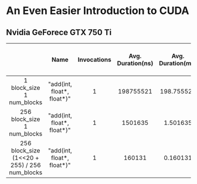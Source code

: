 # An Even Easier Introduction to CUDA

## Nvidia GeForece GTX 750 Ti

|  | Name | Invocations | Avg. Duration(ns) | Avg. Duration(ms) | Registers/Thread | Static Shared Memory | Avg. Dynamic Shared Memory |
|:---------------------------------------------:|:--------------------------:|:-----------:|:-----------------:|:-----------------:|:----------------:|:--------------------:|:--------------------------:|
| 1 block_size 1 num_blocks | "add(int, float*, float*)" | 1 | 198755521 | 198.755521 | 13 | 0 | 0 |
| 256 block_size 1 num_blocks | "add(int, float*, float*)" | 1 | 1501635 | 1.501635 | 8 | 0 | 0 |
| 256 block_size (1<<20 + 255) / 256 num_blocks | "add(int, float*, float*)" | 1 | 160131 | 0.160131 | 10 | 0 | 0 |

